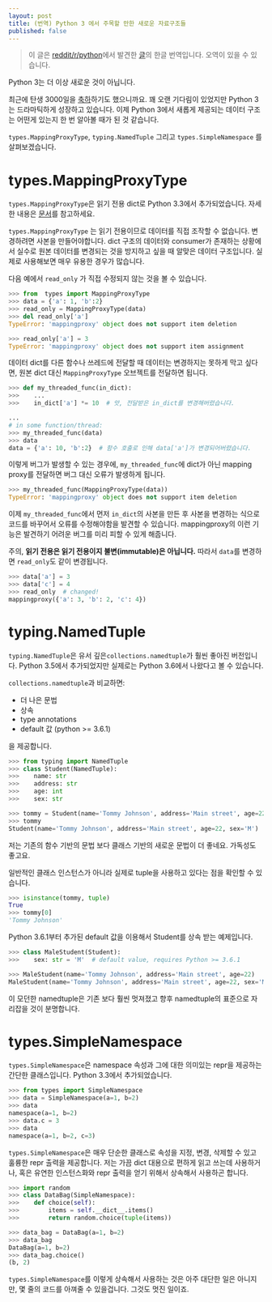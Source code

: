 ```yaml
---
layout: post
title: (번역) Python 3 에서 주목할 만한 새로운 자료구조들
published: false
---
```

> 이 글은 [reddit/r/python](https://www.reddit.com/r/Python/comments/5zfsq4/new_interesting_data_structures_in_python_3/)에서 발견한 [글](https://github.com/topper-123/Articles/blob/master/New-interesting-data-types-in-Python3.rst)의 한글 번역입니다. 오역이 있을 수 있습니다.


Python 3는 더 이상 새로운 것이 아닙니다.

최근에 탄생 3000일을 [축하](https://www.reddit.com/r/Python/comments/5v0tt6/python_3_created_via_pep_3000_is_exactly_3000/)하기도 했으니까요. 꽤 오랜 기다림이 있었지만 Python 3는 드라마틱하게 성장하고 있습니다. 이제 Python 3에서 새롭게 제공되는 데이터 구조는 어떤게 있는지 한 번 알아볼 때가 된 것 같습니다.

`types.MappingProxyType`, `typing.NamedTuple` 그리고 `types.SimpleNamespace` 를 살펴보겠습니다.


# types.MappingProxyType

`types.MappingProxyType`은 읽기 전용 dict로 Python 3.3에서 추가되었습니다.
자세한 내용은 [문서](https://docs.python.org/3/library/types.html#types.MappingProxyType)를 참고하세요.

`types.MappingProxyType` 는 읽기 전용이므로 데이터를 직접 조작할 수 없습니다. 변경하려면 사본을 만들어야합니다. dict 구조의 데이터와 consumer가 존재하는 상황에서 실수로 원본 데이터를 변경되는 것을 방지하고 싶을 때 알맞은 데이터 구조입니다. 실제로 사용해보면 매우 유용한 경우가 많습니다.

다음 예에서 `read_only` 가 직접 수정되지 않는 것을 볼 수 있습니다.
```python
>>> from  types import MappingProxyType
>>> data = {'a': 1, 'b':2}
>>> read_only = MappingProxyType(data)
>>> del read_only['a']
TypeError: 'mappingproxy' object does not support item deletion

>>> read_only['a'] = 3
TypeError: 'mappingproxy' object does not support item assignment
```

데이터 dict를 다른 함수나 쓰레드에 전달할 때 데이터는 변경하지는 못하게 막고 싶다면, 원본 dict 대신 `MappingProxyType` 오브젝트를 전달하면 됩니다.

```python
>>> def my_threaded_func(in_dict):
>>>    ...
>>>    in_dict['a'] *= 10  # 앗, 전달받은 in_dict를 변경해버렸습니다.

...
# in some function/thread:
>>> my_threaded_func(data)
>>> data
data = {'a': 10, 'b':2}  # 함수 호출로 인해 data['a']가 변경되어버렸습니다.
```

이렇게 버그가 발생할 수 있는 경우에, `my_threaded_func`에 dict가 아닌 mapping proxy를 전달하면 버그 대신 오류가 발생하게 됩니다.

```python
>>> my_threaded_func(MappingProxyType(data))
TypeError: 'mappingproxy' object does not support item deletion
```

이제 `my_threaded_func`에서 먼저 `in_dict`의 사본을 만든 후 사본을 변경하는 식으로 코드를 바꾸어서 오류를 수정해야함을 발견할 수 있습니다. mappingproxy의 이런 기능은 발견하기 어려운 버그를 미리 피할 수 있게 해줍니다.


주의, **읽기 전용은 읽기 전용이지 불변(immutable)은 아닙니다.** 따라서 `data`를 변경하면 `read_only`도 같이 변경됩니다.

```python
>>> data['a'] = 3
>>> data['c'] = 4
>>> read_only  # changed!
mappingproxy({'a': 3, 'b': 2, 'c': 4})
```


# typing.NamedTuple

`typing.NamedTuple`은 유서 깊은`collections.namedtuple`가 훨씬 좋아진 버전입니다. Python 3.5에서 추가되었지만 실제로는 Python 3.6에서 나왔다고 볼 수 있습니다.

`collections.namedtuple`과 비교하면:

- 더 나은 문법
- 상속
- type annotations
- default 값 (python >= 3.6.1)

을 제공합니다.

```python
>>> from typing import NamedTuple
>>> class Student(NamedTuple):
>>>    name: str
>>>    address: str
>>>    age: int
>>>    sex: str

>>> tommy = Student(name='Tommy Johnson', address='Main street', age=22, sex='M')
>>> tommy
Student(name='Tommy Johnson', address='Main street', age=22, sex='M')
```

저는 기존의 함수 기반의 문법 보다 클래스 기반의 새로운 문법이 더 좋네요. 가독성도 좋고요.

일반적인 클래스 인스턴스가 아니라 실제로 tuple을 사용하고 있다는 점을 확인할 수 있습니다.


```python
>>> isinstance(tommy, tuple)
True
>>> tommy[0]
'Tommy Johnson'
```

Python 3.6.1부터 추가된 default 값을 이용해서 Student를 상속 받는 예제입니다.

```python
>>> class MaleStudent(Student):
>>>    sex: str = 'M'  # default value, requires Python >= 3.6.1

>>> MaleStudent(name='Tommy Johnson', address='Main street', age=22)
MaleStudent(name='Tommy Johnson', address='Main street', age=22, sex='M')  # note that sex defaults to 'M'
```

이 모던한 namedtuple은 기존 보다 훨씬 멋져졌고 향후 namedtuple의 표준으로 자리잡을 것이 분명합니다.


# types.SimpleNamespace

`types.SimpleNamespace`은 namespace 속성과 그에 대한 의미있는 repr을 제공하는 간단한 클래스입니다. Python 3.3에서 추가되었습니다.

```python
>>> from types import SimpleNamespace
>>> data = SimpleNamespace(a=1, b=2)
>>> data
namespace(a=1, b=2)
>>> data.c = 3
>>> data
namespace(a=1, b=2, c=3)
```

`types.SimpleNamespace`은 매우 단순한 클래스로 속성을 지정, 변경, 삭제할 수 있고 훌륭한 repr 출력을 제공합니다. 저는 가끔 dict 대용으로 편하게 읽고 쓰는데 사용하거나, 혹은 유연한 인스턴스화와 repr 출력을 얻기 위해서 상속해서 사용하곤 합니다.

```python
>>> import random
>>> class DataBag(SimpleNamespace):
>>>    def choice(self):
>>>        items = self.__dict__.items()
>>>        return random.choice(tuple(items))

>>> data_bag = DataBag(a=1, b=2)
>>> data_bag
DataBag(a=1, b=2)
>>> data_bag.choice()
(b, 2)
```

`types.SimpleNamespace`를 이렇게 상속해서 사용하는 것은 아주 대단한 일은 아니지만, 몇 줄의 코드를  아껴줄 수 있을겁니다. 그것도 멋진 일이죠.

